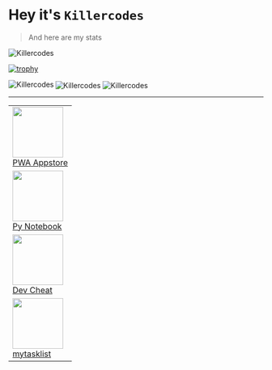 # Hey it's `Killercodes` 
> And here are my stats


<p align="left"> <img src="https://komarev.com/ghpvc/?username=Killercodes&label=Profile%20views&color=0e75b6&style=flat" alt="Killercodes" /> </p>

[![trophy](https://github-profile-trophy.vercel.app/?username=Killercodes&theme=onedark)](https://github.com/ryo-ma/github-profile-trophy)


<div>
<img align="left" src="https://github-readme-stats.vercel.app/api/top-langs?username=Killercodes&show_icons=true&locale=en&layout=compact" alt="Killercodes" />
<img align="center" src="https://github-readme-streak-stats.herokuapp.com/?user=Killercodes&" alt="Killercodes" />
<img align="center" src="https://github-readme-stats.vercel.app/api?username=Killercodes&show_icons=true&locale=en" alt="Killercodes" />
</div>


---
<table>
<tr>
<td style="display:inline-block">
<a href="https://pwastore.github.io/" target="__blank"><img width="100px" src="https://avatars.githubusercontent.com/u/108609908?s=200&v=4"><br/>PWA Appstore</a>
</td>
<td style="display:block">
<a href="https://ipynotes.github.io/" target="__blank"><img width="100px" src="https://avatars.githubusercontent.com/u/111256203?s=200&v=4"><br/>Py Notebook</a>
</td>
<td style="display:block">
<a href="https://devcheat.github.io/" target="__blank"><img width="100px" src="https://avatars.githubusercontent.com/u/111929282?s=200&v=4"><br/>Dev Cheat</a>
</td>
<td style="display:block">
<a href="https://mytasklist.github.io/" target="__blank"><img width="100px" src="https://avatars.githubusercontent.com/u/115587681?s=200&v=4"><br/>mytasklist</a>
</td>
</tr>
</table>

<!--
**Killercodes/Killercodes** is a ✨ _special_ ✨ repository because its `README.md` (this file) appears on your GitHub profile.

Here are some ideas to get you started:

- 🔭 I’m currently working on ...
- 🌱 I’m currently learning ...
- 👯 I’m looking to collaborate on ...
- 🤔 I’m looking for help with ...
- 💬 Ask me about ...
- 📫 How to reach me: ...
- 😄 Pronouns: ...
- ⚡ Fun fact: ...
-->

